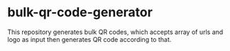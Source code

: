 # bulk-qr-code-generator
This repository generates bulk QR codes, which accepts array of urls and logo as input then generates QR code according to that.
